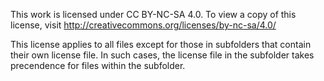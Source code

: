 This work is licensed under CC BY-NC-SA 4.0. To view a copy of this
license, visit http://creativecommons.org/licenses/by-nc-sa/4.0/

This license applies to all files except for those in subfolders that
contain their own license file. In such cases, the license file in the
subfolder takes precendence for files within the subfolder.
